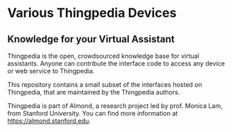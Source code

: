 # Various Thingpedia Devices

## Knowledge for your Virtual Assistant

Thingpedia is the open, crowdsourced knowledge base for virtual assistants.
Anyone can contribute the interface code to access any device or
web service to Thingpedia.

This repository contains a small subset of the interfaces hosted
on Thingpedia, that are maintained by the Thingpedia authors.

Thingpedia is part of Almond, a research project led by
prof. Monica Lam, from Stanford University.  You can find more
information at <https://almond.stanford.edu>.


